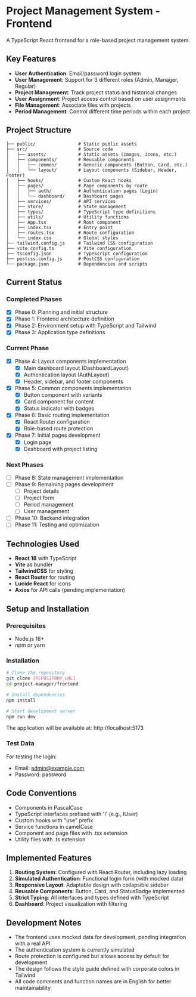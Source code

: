 # Project Management System - Frontend

A TypeScript React frontend for a role-based project management system.

## Key Features

- **User Authentication**: Email/password login system
- **User Management**: Support for 3 different roles (Admin, Manager, Regular)
- **Project Management**: Track project status and historical changes
- **User Assignment**: Project access control based on user assignments
- **File Management**: Associate files with projects
- **Period Management**: Control different time periods within each project

## Project Structure

```
├── public/                # Static public assets
├── src/                   # Source code
│   ├── assets/            # Static assets (images, icons, etc.)
│   ├── components/        # Reusable components
│   │   ├── common/        # Generic components (Button, Card, etc.)
│   │   └── layout/        # Layout components (Sidebar, Header, Footer)
│   ├── hooks/             # Custom React hooks
│   ├── pages/             # Page components by route
│   │   ├── auth/          # Authentication pages (Login)
│   │   └── dashboard/     # Dashboard pages
│   ├── services/          # API services
│   ├── store/             # State management
│   ├── types/             # TypeScript type definitions
│   ├── utils/             # Utility functions
│   ├── App.tsx            # Root component
│   ├── index.tsx          # Entry point
│   ├── routes.tsx         # Route configuration
│   └── index.css          # Global styles
├── tailwind.config.js     # Tailwind CSS configuration
├── vite.config.ts         # Vite configuration
├── tsconfig.json          # TypeScript configuration
├── postcss.config.js      # PostCSS configuration
└── package.json           # Dependencies and scripts
```

## Current Status

### Completed Phases
- [x] Phase 0: Planning and initial structure
- [x] Phase 1: Frontend architecture definition
- [x] Phase 2: Environment setup with TypeScript and Tailwind
- [x] Phase 3: Application type definitions

### Current Phase
- [x] Phase 4: Layout components implementation
  - [x] Main dashboard layout (DashboardLayout)
  - [x] Authentication layout (AuthLayout)
  - [x] Header, sidebar, and footer components
- [x] Phase 5: Common components implementation
  - [x] Button component with variants
  - [x] Card component for content
  - [x] Status indicator with badges
- [x] Phase 6: Basic routing implementation
  - [x] React Router configuration
  - [x] Role-based route protection
- [x] Phase 7: Initial pages development
  - [x] Login page
  - [x] Dashboard with project listing

### Next Phases
- [ ] Phase 8: State management implementation
- [ ] Phase 9: Remaining pages development
  - [ ] Project details
  - [ ] Project form
  - [ ] Period management
  - [ ] User management
- [ ] Phase 10: Backend integration
- [ ] Phase 11: Testing and optimization

## Technologies Used

- **React 18** with TypeScript
- **Vite** as bundler
- **TailwindCSS** for styling
- **React Router** for routing
- **Lucide React** for icons
- **Axios** for API calls (pending implementation)

## Setup and Installation

### Prerequisites
- Node.js 16+
- npm or yarn

### Installation
```bash
# Clone the repository
git clone [REPOSITORY_URL]
cd project-manager/frontend

# Install dependencies
npm install

# Start development server
npm run dev
```

The application will be available at: http://localhost:5173

### Test Data
For testing the login:
- Email: admin@example.com
- Password: password

## Code Conventions

- Components in PascalCase
- TypeScript interfaces prefixed with 'I' (e.g., IUser)
- Custom hooks with "use" prefix
- Service functions in camelCase
- Component and page files with .tsx extension
- Utility files with .ts extension

## Implemented Features

1. **Routing System**: Configured with React Router, including lazy loading
2. **Simulated Authentication**: Functional login form (with mocked data)
3. **Responsive Layout**: Adaptable design with collapsible sidebar
4. **Reusable Components**: Button, Card, and StatusBadge implemented
5. **Strict Typing**: All interfaces and types defined with TypeScript
6. **Dashboard**: Project visualization with filtering

## Development Notes

- The frontend uses mocked data for development, pending integration with a real API
- The authentication system is currently simulated
- Route protection is configured but allows access by default for development
- The design follows the style guide defined with corporate colors in Tailwind
- All code comments and function names are in English for better maintainability